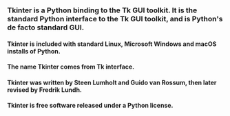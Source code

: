 <h3>Tkinter is a Python binding to the Tk GUI toolkit. It is the standard Python interface to the Tk GUI toolkit, and is Python's de facto standard GUI. </h3>
<h4>Tkinter is included with standard Linux, Microsoft Windows and macOS installs of Python.</h4>

<h4>The name Tkinter comes from Tk interface. </h4>
<h4>Tkinter was written by Steen Lumholt and Guido van Rossum, then later revised by Fredrik Lundh.</h4>

<h4>Tkinter is free software released under a Python license.</h4>
